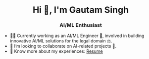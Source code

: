 
<h1 align="center">Hi 👋, I'm Gautam Singh</h1>  
<h3 align="center">AI/ML Enthusiast</h3>  

- 🧑‍💻 Currently working as an AI/ML Engineer 🤖, involved in building innovative AI/ML solutions for the legal domain ⚖️.  
- 👯 I’m looking to collaborate on AI-related projects 🚀.  
- 📄 Know more about my experiences: [Resume](https://drive.google.com/file/d/1bW8lQIAWfV6pcwcoX-bMgaaVugOOwo2Y/view?usp=sharing)  




